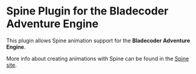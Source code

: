 # Spine Plugin for the Bladecoder Adventure Engine

This plugin allows Spine animation support for the **Bladecoder Adventure Engine**.

More info about creating animations with Spine can be found in the [Spine site](http://esotericsoftware.com/).


